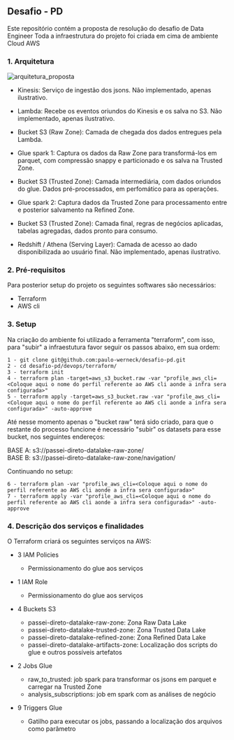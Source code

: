 ## Desafio - PD

Este repositório contém a proposta de resolução do desafio de Data Engineer
Toda a infraestrutura do projeto foi criada em cima de ambiente Cloud AWS

<h3> 1. Arquitetura </h3>

![arquitetura_proposta](https://public-bkt-geral.s3.amazonaws.com/teste.png)

- Kinesis: Serviço de ingestão dos jsons. Não implementado, apenas ilustrativo.
- Lambda: Recebe os eventos oriundos do Kinesis e os salva no S3. Não implementado, apenas ilustrativo.
- Bucket S3 (Raw Zone): Camada de chegada dos dados entregues pela Lambda.
- Glue spark 1: Captura os dados da Raw Zone para transformá-los em parquet, com compressão snappy e particionado e os salva na Trusted Zone.
- Bucket S3 (Trusted Zone): Camada intermediária, com dados oriundos do glue. Dados pré-processados, em perfomático para as operações.
- Glue spark 2: Captura dados da Trusted Zone para processamento entre e posterior salvamento na Refined Zone.
- Bucket S3 (Trusted Zone): Camada final, regras de negócios aplicadas, tabelas agregadas, dados pronto para consumo.

- Redshift / Athena (Serving Layer): Camada de acesso ao dado disponibilizada ao usuário final. Não implementado, apenas ilustrativo.


<h3> 2. Pré-requisitos </h3>

Para posterior setup do projeto os seguintes softwares são necessários:

- Terraform
- AWS cli


<h3> 3. Setup </h3>

Na criação do ambiente foi utilizado a ferramenta "terraform", com isso, para "subir" a infraestutura favor seguir os passos abaixo, em sua ordem:

    1 - git clone git@github.com:paulo-werneck/desafio-pd.git
    2 - cd desafio-pd/devops/terraform/
    3 - terraform init
    4 - terraform plan -target=aws_s3_bucket.raw -var "profile_aws_cli=<Coloque aqui o nome do perfil referente ao AWS cli aonde a infra sera configurada>"
    5 - terraform apply -target=aws_s3_bucket.raw -var "profile_aws_cli=<Coloque aqui o nome do perfil referente ao AWS cli aonde a infra sera configurada>" -auto-approve

Até nesse momento apenas o "bucket raw" terá sido criado, para que o restante do processo funcione é necessário "subir"
os datasets para esse bucket, nos seguintes endereços:

 BASE A: s3://passei-direto-datalake-raw-zone/ <br> 
 BASE B: s3://passei-direto-datalake-raw-zone/navigation/ 

Continuando no setup:

    6 - terraform plan -var "profile_aws_cli=<Coloque aqui o nome do perfil referente ao AWS cli aonde a infra sera configurada>"
    7 - terraform apply -var "profile_aws_cli=<Coloque aqui o nome do perfil referente ao AWS cli aonde a infra sera configurada>" -auto-approve


<h3> 4. Descrição dos serviços e finalidades </h3>

O Terraform criará os seguintes serviços na AWS:

- 3 IAM Policies
  - Permissionamento do glue aos serviços

- 1 IAM Role
  - Permissionamento do glue aos serviços

- 4 Buckets S3
  - passei-direto-datalake-raw-zone: Zona Raw Data Lake
  - passei-direto-datalake-trusted-zone: Zona Trusted Data Lake
  - passei-direto-datalake-refined-zone: Zona Refined Data Lake
  - passei-direto-datalake-artifacts-zone: Localização dos scripts do glue e outros possíveis artefatos
  
- 2 Jobs Glue
  - raw_to_trusted: job spark para transformar os jsons em parquet e carregar na Trusted Zone  
  - analysis_subscriptions: job em spark com as análises de negócio 

- 9 Triggers Glue
    - Gatilho para executar os jobs, passando a localização dos arquivos como parâmetro